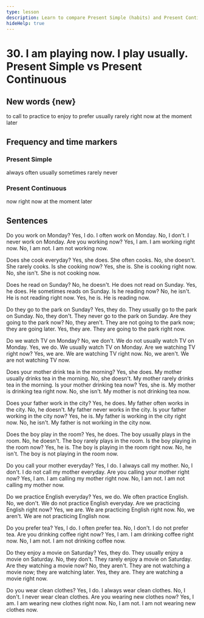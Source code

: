 ```yaml
---
type: lesson
description: Learn to compare Present Simple (habits) and Present Continuous (actions now) with clear pairs and a short story.
hideHelp: true
---
```


# 30. I am playing now. I play usually. Present Simple vs Present Continuous

## New words {new}

to call
to practice
to enjoy
to prefer
usually
rarely
right now
at the moment
later

## Frequency and time markers

### Present Simple

always
often
usually
sometimes
rarely
never

### Present Continuous

now
right now
at the moment
later

## Sentences

Do you work on Monday?
Yes, I do.
I often work on Monday.
No, I don't.
I never work on Monday.
Are you working now?
Yes, I am.
I am working right now.
No, I am not.
I am not working now.

Does she cook everyday?
Yes, she does.
She often cooks.
No, she doesn't.
She rarely cooks.
Is she cooking now?
Yes, she is.
She is cooking right now.
No, she isn't.
She is not cooking now.

Does he read on Sunday?
No, he doesn't.
He does not read on Sunday.
Yes, he does.
He sometimes reads on Sunday.
Is he reading now?
No, he isn't.
He is not reading right now.
Yes, he is.
He is reading now.

Do they go to the park on Sunday?
Yes, they do.
They usually go to the park on Sunday.
No, they don't.
They never go to the park on Sunday.
Are they going to the park now?
No, they aren't.
They are not going to the park now; they are going later.
Yes, they are.
They are going to the park right now.

Do we watch TV on Monday?
No, we don't.
We do not usually watch TV on Monday.
Yes, we do.
We usually watch TV on Monday.
Are we watching TV right now?
Yes, we are.
We are watching TV right now.
No, we aren't.
We are not watching TV now.

Does your mother drink tea in the morning?
Yes, she does.
My mother usually drinks tea in the morning.
No, she doesn't.
My mother rarely drinks tea in the morning.
Is your mother drinking tea now?
Yes, she is.
My mother is drinking tea right now.
No, she isn't.
My mother is not drinking tea now.

Does your father work in the city?
Yes, he does.
My father often works in the city.
No, he doesn't.
My father never works in the city.
Is your father working in the city now?
Yes, he is.
My father is working in the city right now.
No, he isn't.
My father is not working in the city now.

Does the boy play in the room?
Yes, he does.
The boy usually plays in the room.
No, he doesn't.
The boy rarely plays in the room.
Is the boy playing in the room now?
Yes, he is.
The boy is playing in the room right now.
No, he isn't.
The boy is not playing in the room now.

Do you call your mother everyday?
Yes, I do.
I always call my mother.
No, I don't.
I do not call my mother everyday.
Are you calling your mother right now?
Yes, I am.
I am calling my mother right now.
No, I am not.
I am not calling my mother now.

Do we practice English everyday?
Yes, we do.
We often practice English.
No, we don't.
We do not practice English everyday.
Are we practicing English right now?
Yes, we are.
We are practicing English right now.
No, we aren't.
We are not practicing English now.

Do you prefer tea?
Yes, I do.
I often prefer tea.
No, I don't.
I do not prefer tea.
Are you drinking coffee right now?
Yes, I am.
I am drinking coffee right now.
No, I am not.
I am not drinking coffee now.

Do they enjoy a movie on Saturday?
Yes, they do.
They usually enjoy a movie on Saturday.
No, they don't.
They rarely enjoy a movie on Saturday.
Are they watching a movie now?
No, they aren't.
They are not watching a movie now; they are watching later.
Yes, they are.
They are watching a movie right now.

Do you wear clean clothes?
Yes, I do.
I always wear clean clothes.
No, I don't.
I never wear clean clothes.
Are you wearing new clothes now?
Yes, I am.
I am wearing new clothes right now.
No, I am not.
I am not wearing new clothes now.
